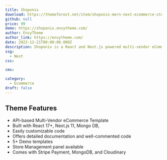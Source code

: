 ```yaml
---
title: Shoponix
download: https://themeforest.net/item/shoponix-mern-next-ecommerce-store-template/26857951?
github: null
price: 99
demo: https://shoponix.envytheme.com/
author: EnvyTheme 
author_link: https://envytheme.com/
date: 2022-12-21T00:00:00.000Z
description: Shoponix is a React and Next.js powered multi-vendor eCommerce template that is fully functional and ready to use. This API-based template is built using React & NextJS, MongoDB, and semantic UI react.
ssg:
  - Next
css:

cms:

category:
  - Ecommerce
draft: false
---
```

## Theme Features

- API-based Multi-Vendor eCommerce Template
- Built with React 17+, Next.js 11, Mongo DB,
- Easily customizable code
- Offers detailed documentation and well-commented code
- 5+ Demo templates
- Store Management panel available
- Comes with Stripe Payment, MongoDB, and Cloudinary
